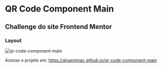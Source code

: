 # QR Code Component Main
## Challenge do site Frontend Mentor

### Layout

![qr-code-component-main](https://user-images.githubusercontent.com/99209300/183542284-e69280ce-67ef-4c75-86da-87cd87b097dc.png)

Acesse o projeto em: https://alvarojmac.github.io/qr-code-component-main

